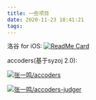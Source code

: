 ```yaml
---
title: 一些项目
date: 2020-11-23 10:41:21
tags:
---
```

洛谷 for iOS:
[![ReadMe Card](https://github-readme-stats.vercel.app/api/pin/?username=swift-zym&repo=luogu-ios&theme=prussian)](https://github.com/swift-zym/luogu-ios)

accoders(基于syzoj 2.0):

[![张一鸣/accoders](https://gitee.com/swift-zym/accoders/widgets/widget_card.svg?colors=4183c4,ffffff,ffffff,e3e9ed,666666,9b9b9b)](https://gitee.com/swift-zym/accoders)

[![张一鸣/accoders-judger](https://gitee.com/swift-zym/accoders-judger/widgets/widget_card.svg?colors=4183c4,ffffff,ffffff,e3e9ed,666666,9b9b9b)](https://gitee.com/swift-zym/accoders-judger)